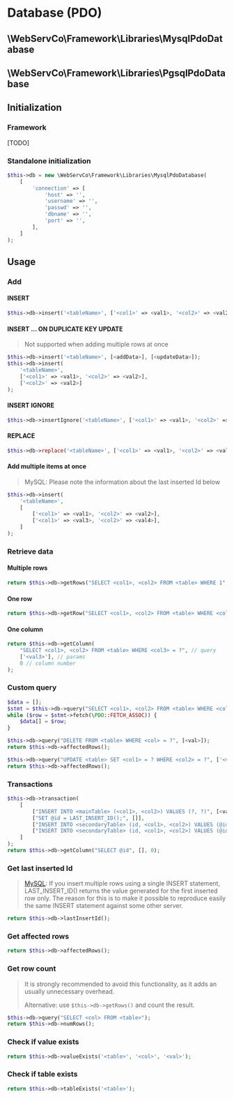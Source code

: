# Database (PDO)

## \WebServCo\Framework\Libraries\MysqlPdoDatabase
## \WebServCo\Framework\Libraries\PgsqlPdoDatabase

## Initialization

### Framework

[TODO]

### Standalone initialization

```php
$this->db = new \WebServCo\Framework\Libraries\MysqlPdoDatabase(
    [
        'connection' => [
            'host' => '',
            'username' => '',
            'passwd' => '',
            'dbname' => '',
            'port' => '',
        ],
    ]
);
```

## Usage

### Add

#### INSERT

```php
$this->db->insert('<tableName>', ['<col1>' => <val1>, '<col2>' => <val2>]);
```

#### INSERT ... ON DUPLICATE KEY UPDATE

> Not supported when adding multiple rows at once

```php
$this->db->insert('<tableName>', [<addData>], [<updateData>]);
$this->db->insert(
    '<tableName>',
    ['<col1>' => <val1>, '<col2>' => <val2>],
    ['<col2>' => <val2>]
);
```

#### INSERT IGNORE

```php
$this->db->insertIgnore('<tableName>', ['<col1>' => <val1>, '<col2>' => <val2>]);
```

#### REPLACE

```php
$this->db->replace('<tableName>', ['<col1>' => <val1>, '<col2>' => <val2>]);
```

#### Add multiple items at once

> MySQL: Please note the information about the last inserted Id below

```php
$this->db->insert(
    '<tableName>',
    [
        ['<col1>' => <val1>, '<col2>' => <val2>],
        ['<col1>' => <val3>, '<col2>' => <val4>],
    ]
);
```

### Retrieve data

#### Multiple rows

```php
return $this->db->getRows("SELECT <col1>, <col2> FROM <table> WHERE 1", []);
```

#### One row
```php
return $this->db->getRow("SELECT <col1>, <col2> FROM <table> WHERE <col3> = ?", ['<val3>']);
```

#### One column
```php
return $this->db->getColumn(
    "SELECT <col1>, <col2> FROM <table> WHERE <col3> = ?", // query
    ['<val3>'], // params
    0 // column number
);
```

### Custom query

```php
$data = [];
$stmt = $this->db->query("SELECT <col1>, <col2> FROM <table> WHERE <col3> = ?", ['<val3>']);
while ($row = $stmt->fetch(\PDO::FETCH_ASSOC)) {
    $data[] = $row;
}
```

```php
$this->db->query("DELETE FROM <table> WHERE <col> = ?", [<val>]);
return $this->db->affectedRows();
```

```php
$this->db->query("UPDATE <table> SET <col1> = ? WHERE <col2> = ?", ['<val1>', '<val2>']);
return $this->db->affectedRows();
```

### Transactions

```php
$this->db->transaction(
    [
        ["INSERT INTO <mainTable> (<col1>, <col2>) VALUES (?, ?)", [<val1>, <val2>]],
        ["SET @id = LAST_INSERT_ID();", []],
        ["INSERT INTO <secondaryTable> (id, <col1>, <col2>) VALUES (@id, ?, ?)", [<val1>, <val2>]],
        ["INSERT INTO <secondaryTable> (id, <col1>, <col2>) VALUES (@id, ?, ?)", [<val1>, <val2>]],
    ]
);
return $this->db->getColumn("SELECT @id", [], 0);
```

### Get last inserted Id

> [MySQL](https://dev.mysql.com/doc/refman/5.5/en/information-functions.html#function_last-insert-id):
> If you insert multiple rows using a single INSERT statement, LAST_INSERT_ID() returns the value generated for the first inserted row only. The reason for this is to make it possible to reproduce easily the same INSERT statement against some other server.

```php
return $this->db->lastInsertId();
```

### Get affected rows

```php
return $this->db->affectedRows();
```

### Get row count

> It is strongly recommended to avoid this functionality, as it adds an usually unnecessary overhead.
>
> Alternative: use `$this->db->getRows()` and count the result.

```php
$this->db->query("SELECT <col> FROM <table>");
return $this->db->numRows();
```

### Check if value exists
```php
return $this->db->valueExists('<table>', '<col>', '<val>');
```

### Check if table exists
```php
return $this->db->tableExists('<table>');
```
